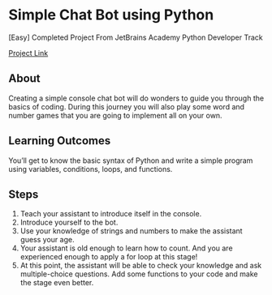 # Simple Chat Bot using Python

[Easy] Completed Project From JetBrains Academy Python Developer Track

[Project Link](https://hyperskill.org/projects/97?track=2)

## About
Creating a simple console chat bot will do wonders to guide you through the basics of coding. During this journey you will also play some word and number games that you are going to implement all on your own.

## Learning Outcomes
You’ll get to know the basic syntax of Python and write a simple program using variables, conditions, loops, and functions.

## Steps
1. Teach your assistant to introduce itself in the console. 
2. Introduce yourself to the bot. 
3. Use your knowledge of strings and numbers to make the assistant guess your age.
4. Your assistant is old enough to learn how to count. And you are experienced enough to apply a for loop at this stage! 
5. At this point, the assistant will be able to check your knowledge and ask multiple-choice questions. Add some functions to your code and make the stage even better. 
